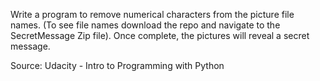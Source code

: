 Write a program to remove numerical characters from the picture file names. (To see file names download the repo and navigate to the SecretMessage Zip file). Once complete, the pictures will reveal a secret message.

Source:  Udacity - Intro to Programming with Python
